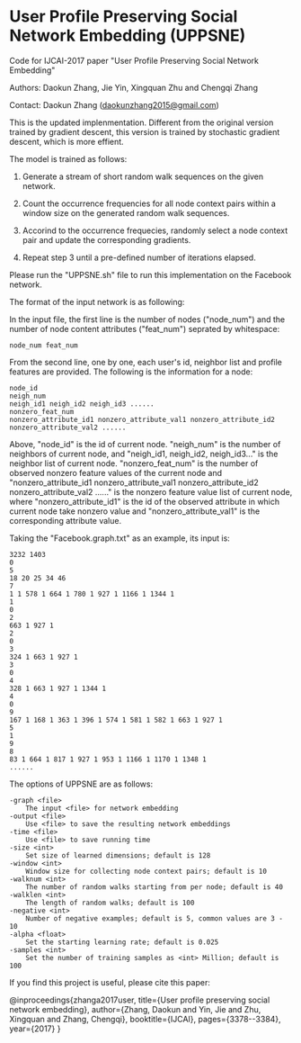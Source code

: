 # User Profile Preserving Social Network Embedding (UPPSNE)

Code for IJCAI-2017 paper "User Profile Preserving Social Network Embedding"

Authors: Daokun Zhang, Jie Yin, Xingquan Zhu and Chengqi Zhang

Contact: Daokun Zhang (daokunzhang2015@gmail.com)

This is the updated implenmentation. Different from the original version trained by gradient descent, this version is trained by stochastic gradient descent, which is more effient.

The model is trained as follows:

1. Generate a stream of short random walk sequences on the given network.

2. Count the occurrence frequencies for all node context pairs within a window size on the generated random walk sequences.

3. Accorind to the occurrence frequecies, randomly select a node context pair and update the corresponding gradients.

4. Repeat step 3 until a pre-defined number of iterations elapsed.

Please run the "UPPSNE.sh" file to run this implementation on the Facebook network.

The format of the input network is as following:

In the input file, the first line is the number of nodes ("node_num") and the number of node content attributes ("feat_num") seprated by whitespace:

    node_num feat_num

From the second line, one by one, each user's id, neighbor list and profile features are provided. The following is the information for a node:

    node_id
    neigh_num
    neigh_id1 neigh_id2 neigh_id3 ......
    nonzero_feat_num
    nonzero_attribute_id1 nonzero_attribute_val1 nonzero_attribute_id2 nonzero_attribute_val2 ......

Above, "node_id" is the id of current node. "neigh_num" is the number of neighbors of current node, and "neigh_id1, neigh_id2, neigh_id3..." is the neighbor list of current node. "nonzero_feat_num" is the number of observed nonzero feature values of the current node and "nonzero_attribute_id1 nonzero_attribute_val1 nonzero_attribute_id2 nonzero_attribute_val2 ......" is the nonzero feature value list of current node, where "nonzero_attribute_id1" is the id of the observed attribute in which current node take nonzero value and "nonzero_attribute_val1" is the corresponding attribute value.

Taking the "Facebook.graph.txt" as an example, its input is:

    3232 1403
    0
    5
    18 20 25 34 46
    7
    1 1 578 1 664 1 780 1 927 1 1166 1 1344 1
    1
    0
    2
    663 1 927 1
    2
    0
    3
    324 1 663 1 927 1
    3
    0
    4
    328 1 663 1 927 1 1344 1
    4
    0
    9
    167 1 168 1 363 1 396 1 574 1 581 1 582 1 663 1 927 1
    5
    1
    9
    8
    83 1 664 1 817 1 927 1 953 1 1166 1 1170 1 1348 1
    ......

The options of UPPSNE are as follows:

    -graph <file>
		The input <file> for network embedding
	-output <file>
		Use <file> to save the resulting network embeddings
	-time <file>
		Use <file> to save running time
	-size <int>
		Set size of learned dimensions; default is 128
	-window <int>
		Window size for collecting node context pairs; default is 10
	-walknum <int>
		The number of random walks starting from per node; default is 40
	-walklen <int>
		The length of random walks; default is 100
	-negative <int>
		Number of negative examples; default is 5, common values are 3 - 10
	-alpha <float>
		Set the starting learning rate; default is 0.025
	-samples <int>
		Set the number of training samples as <int> Million; default is 100

If you find this project is useful, please cite this paper:

@inproceedings{zhanga2017user,
  title={User profile preserving social network embedding},
  author={Zhang, Daokun and Yin, Jie and Zhu, Xingquan and Zhang, Chengqi},
  booktitle={IJCAI},
  pages={3378--3384},
  year={2017}
}


